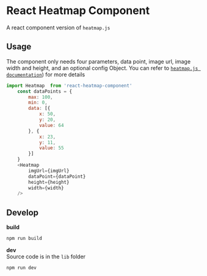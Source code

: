 # React Heatmap Component
A react component version of `heatmap.js`
## Usage
The component only needs four parameters, data point, image url, image width and height, and an optional config Object. You can refer to
[`heatmap.js documentation`](http://www.patrick-wied.at/static/heatmapjs)) for more details
```js
import Heatmap  from 'react-heatmap-component'
    const dataPoints = {
        max: 100,
        min: 0,
        data: [{
            x: 50,
            y: 20,
            value: 64
        }, {
            x: 23,
            y: 11,
            value: 55
        }]
    }
    <Heatmap
        imgUrl={imgUrl}
        dataPoint={dataPoint}
        height={height}
        width={width}
    />
```
## Develop
**build**
```js
npm run build
```
**dev**  
Source code is in the `lib` folder
```js
npm run dev
```